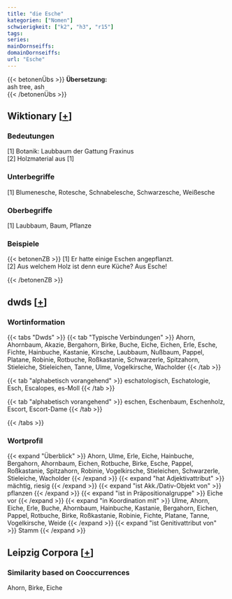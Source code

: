 ```yaml
---
title: "die Esche"
kategorien: ["Nomen"]
schwierigkeit: ["k2", "h3", "r15"]
tags:
series:
mainDornseiffs:
domainDornseiffs:
url: "Esche"
---
```


{{< betonenÜbs >}}
**Übersetzung:**  
ash tree, ash  
{{< /betonenÜbs >}}

## Wiktionary [[+](https://de.wiktionary.org/wiki/Esche)]

### Bedeutungen
[1] Botanik: Laubbaum der Gattung Fraxinus  
[2] Holzmaterial aus [1]  

### Unterbegriffe
[1] Blumenesche, Rotesche, Schnabelesche, Schwarzesche, Weißesche  

### Oberbegriffe
[1] Laubbaum, Baum, Pflanze  

### Beispiele
{{< betonenZB >}}
[1] Er hatte einige Eschen angepflanzt.  
[2] Aus welchem Holz ist denn eure Küche? Aus Esche!  

{{< /betonenZB >}}


## dwds [[+](https://www.dwds.de/wb/Esche)]

### Wortinformation
{{< tabs "Dwds" >}}
{{< tab "Typische Verbindungen" >}}
Ahorn, Ahornbaum, Akazie, Bergahorn, Birke, Buche, Eiche, Eichen, Erle, Esche, Fichte, Hainbuche, Kastanie, Kirsche, Laubbaum, Nußbaum, Pappel, Platane, Robinie, Rotbuche, Roßkastanie, Schwarzerle, Spitzahorn, Stieleiche, Stieleichen, Tanne, Ulme, Vogelkirsche, Wacholder
{{< /tab >}}

{{< tab "alphabetisch vorangehend" >}}
eschatologisch, Eschatologie, Esch, Escalopes, es-Moll
{{< /tab >}}

{{< tab "alphabetisch vorangehend" >}}
eschen, Eschenbaum, Eschenholz, Escort, Escort-Dame
{{< /tab >}}

{{< /tabs >}}

### Wortprofil
{{< expand "Überblick" >}} Ahorn, Ulme, Erle, Eiche, Hainbuche, Bergahorn, Ahornbaum, Eichen, Rotbuche, Birke, Esche, Pappel, Roßkastanie, Spitzahorn, Robinie, Vogelkirsche, Stieleichen, Schwarzerle, Stieleiche, Wacholder {{< /expand >}}
{{< expand "hat Adjektivattribut" >}} mächtig, riesig {{< /expand >}}
{{< expand "ist Akk./Dativ-Objekt von" >}} pflanzen {{< /expand >}}
{{< expand "ist in Präpositionalgruppe" >}} Eiche vor {{< /expand >}}
{{< expand "in Koordination mit" >}} Ulme, Ahorn, Eiche, Erle, Buche, Ahornbaum, Hainbuche, Kastanie, Bergahorn, Eichen, Pappel, Rotbuche, Birke, Roßkastanie, Robinie, Fichte, Platane, Tanne, Vogelkirsche, Weide {{< /expand >}}
{{< expand "ist Genitivattribut von" >}} Stamm {{< /expand >}}

## Leipzig Corpora [[+](https://corpora.uni-leipzig.de/en/res?word=Esche&corpusId=deu_newscrawl-public_2018)]


### Similarity based on Cooccurrences
Ahorn, Birke, Eiche

